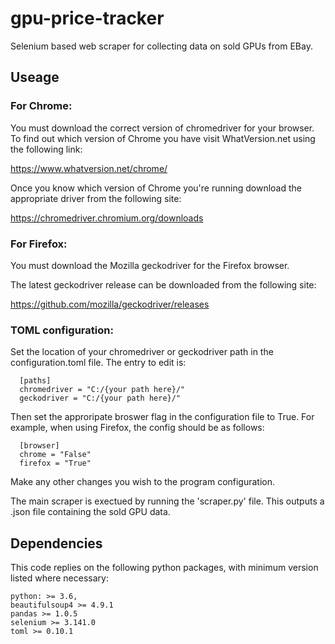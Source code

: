 # gpu-price-tracker
Selenium based web scraper for collecting data on sold GPUs from EBay.

## Useage

### For Chrome:

You must download the correct version of chromedriver for your browser. To find out which version of Chrome you have visit WhatVersion.net using the following link:

https://www.whatversion.net/chrome/

Once you know which version of Chrome you're running download the appropriate driver from the following site:

https://chromedriver.chromium.org/downloads

### For Firefox:

You must download the Mozilla geckodriver for the Firefox browser. 

The latest geckodriver release can be downloaded from the following site:

https://github.com/mozilla/geckodriver/releases

### TOML configuration:

Set the location of your chromedriver or geckodriver path in the configuration.toml file. The entry to edit is:

```
  [paths]
  chromedriver = "C:/{your path here}/"
  geckodriver = "C:/{your path here}/"
```

Then set the approripate broswer flag in the configuration file to True. For example, when using Firefox, the config should be as follows:

```
  [browser]
  chrome = "False"
  firefox = "True"
```

Make any other changes you wish to the program configuration.

The main scraper is exectued by running the 'scraper.py' file. This outputs a .json file containing the sold GPU data.

## Dependencies

This code replies on the following python packages, with minimum version listed where necessary:

```
python: >= 3.6, 
beautifulsoup4 >= 4.9.1
pandas >= 1.0.5
selenium >= 3.141.0
toml >= 0.10.1
```



